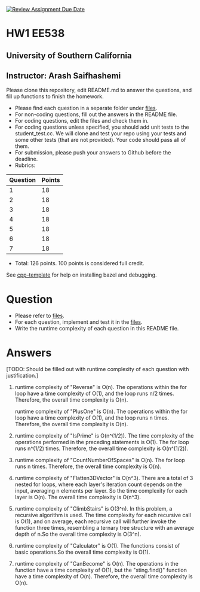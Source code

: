 [![Review Assignment Due Date](https://classroom.github.com/assets/deadline-readme-button-24ddc0f5d75046c5622901739e7c5dd533143b0c8e959d652212380cedb1ea36.svg)](https://classroom.github.com/a/gxXY5D76)

# HW1 EE538
## University of Southern California
## Instructor: Arash Saifhashemi

Please clone this repository, edit README.md to answer the questions, and fill up functions to finish the homework.

- Please find each question in a separate folder under [files](/files).
- For non-coding questions, fill out the answers in the README file.
- For coding questions, edit the files and check them in.
- For coding questions unless specified, you should add unit tests to the student_test.cc.
  We will clone and test your repo using your tests and some other tests (that are not provided). Your code should pass all of them.
- For submission, please push your answers to Github before the deadline.
- Rubrics:
  
| Question | Points |
| -------- | ------ |
| 1        | 18     |
| 2        | 18     |
| 3        | 18     |
| 4        | 18     |
| 5        | 18     |
| 6        | 18     |
| 7        | 18     |

- Total: 126 points. 100 points is considered full credit.


See [cpp-template](https://github.com/ourarash/cpp-template) for help on installing bazel and debugging.

# Question
- Please refer to [files](/files).
- For each question, implement and test it in the [files](/files).
- Write the runtime complexity of each question in this README file.

# Answers
[TODO: Should be filled out with runtime complexity of each question with justification.]

1. runtime complexity of "Reverse" is O(n).
The operations within the for loop have a time complexity of O(1), and the loop runs n/2 times. Therefore, the overall time complexity is O(n).

    runtime complexity of "PlusOne" is O(n).
The operations within the for loop have a time complexity of O(1), and the loop runs n times. Therefore, the overall time complexity is O(n).   

2. runtime complexity of "IsPrime" is O(n^(1/2)).
The time complexity of the operations performed in the preceding statements is O(1). The for loop runs n^(1/2) times. Therefore, the overall time complexity is O(n^(1/2)).

3. runtime complexity of "CountNumberOfSpaces" is O(n).
The for loop runs n times. Therefore, the overall time complexity is O(n).

4. runtime complexity of "Flatten3DVector" is O(n^3).
There are a total of 3 nested for loops, where each layer's iteration count depends on the input, averaging n elements per layer. So the time complexity for each layer is O(n). The overall time complexity is O(n^3).

5. runtime complexity of "ClimbStairs" is O(3^n).
In this problem, a recursive algorithm is used. The time complexity for each recursive call is O(1), and on average, each recursive call will further invoke the function three times, resembling a ternary tree structure with an average depth of n.So the overall time complexity is O(3^n).

6. runtime complexity of "Calculator" is O(1).
The functions consist of basic operations.So the overall time complexity is O(1).

7. runtime complexity of "CanBecome" is O(n).
The operations in the function have a time complexity of O(1), but the "sting.find()" function have a time complexity of O(n). Therefore, the overall time complexity is O(n).